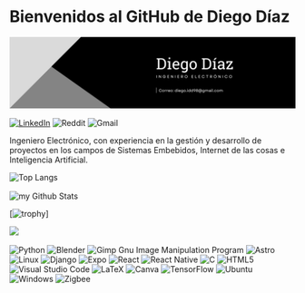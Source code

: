 #  Bienvenidos al GitHub de Diego Díaz 
![alt text](image.png)

[![LinkedIn](https://img.shields.io/badge/linkedin-%230077B5.svg?style=for-the-badge&logo=linkedin&logoColor=white)](https://www.linkedin.com/in/diego-diaz-diaz)
![Reddit](https://img.shields.io/badge/Reddit-FF4500?style=for-the-badge&logo=reddit&logoColor=white)
![Gmail](https://img.shields.io/badge/Gmail-D14836?style=for-the-badge&logo=gmail&logoColor=white)

 Ingeniero Electrónico, con experiencia en la
 gestión y desarrollo de proyectos en los campos de
 Sistemas Embebidos, Internet de las cosas e Inteligencia
 Artificial. 



 ![Top Langs](https://github-readme-stats.vercel.app/api/top-langs/?username=DiegoDiazD98&layout=compact)
 
 <img align="center" src="https://github-readme-stats.vercel.app/api?username=DiegoDiazD98&include_all_commits=true&count_private=true&show_icons=true&line_height=20&title_color=2B5BBD&icon_color=1124BB&text_color=A1A1A1&bg_color=0,000000,130F40" alt="my Github Stats"/>


[![trophy](https://github-profile-trophy.vercel.app/?username=DiegoDiazD98&theme=gitdimmed)]

 <img src=https://media1.giphy.com/media/v1.Y2lkPTc5MGI3NjExNzl3aHdkYWNhbTZmczg3cnV6bTc3YmF5b2RmaTJxdGxiZWsybDRmaSZlcD12MV9pbnRlcm5hbF9naWZfYnlfaWQmY3Q9cw/Oa3S5LO0XWZCMBZ3Fe/giphy.gif width=10/>


![Python](https://img.shields.io/badge/python-3670A0?style=for-the-badge&logo=python&logoColor=ffdd54)
![Blender](https://img.shields.io/badge/blender-%23F5792A.svg?style=for-the-badge&logo=blender&logoColor=white)
	![Gimp Gnu Image Manipulation Program](https://img.shields.io/badge/Gimp-657D8B?style=for-the-badge&logo=gimp&logoColor=FFFFFF)
    ![Astro](https://img.shields.io/badge/astro-%232C2052.svg?style=for-the-badge&logo=astro&logoColor=white)
    ![Linux](https://img.shields.io/badge/Linux-FCC624?style=for-the-badge&logo=linux&logoColor=black)
    	![Django](https://img.shields.io/badge/django-%23092E20.svg?style=for-the-badge&logo=django&logoColor=white)
        ![Expo](https://img.shields.io/badge/expo-1C1E24?style=for-the-badge&logo=expo&logoColor=#D04A37)
        ![React](https://img.shields.io/badge/react-%2320232a.svg?style=for-the-badge&logo=react&logoColor=%2361DAFB)
        ![React Native](https://img.shields.io/badge/react_native-%2320232a.svg?style=for-the-badge&logo=react&logoColor=%2361DAFB)
        ![C](https://img.shields.io/badge/c-%2300599C.svg?style=for-the-badge&logo=c&logoColor=white)
        ![HTML5](https://img.shields.io/badge/html5-%23E34F26.svg?style=for-the-badge&logo=html5&logoColor=white)
        ![Visual Studio Code](https://img.shields.io/badge/Visual%20Studio%20Code-0078d7.svg?style=for-the-badge&logo=visual-studio-code&logoColor=white)
        ![LaTeX](https://img.shields.io/badge/latex-%23008080.svg?style=for-the-badge&logo=latex&logoColor=white)
        ![Canva](https://img.shields.io/badge/Canva-%2300C4CC.svg?style=for-the-badge&logo=Canva&logoColor=white)
        ![TensorFlow](https://img.shields.io/badge/TensorFlow-%23FF6F00.svg?style=for-the-badge&logo=TensorFlow&logoColor=white)
        ![Ubuntu](https://img.shields.io/badge/Ubuntu-E95420?style=for-the-badge&logo=ubuntu&logoColor=white)
        ![Windows](https://img.shields.io/badge/Windows-0078D6?style=for-the-badge&logo=windows&logoColor=white)
        ![Zigbee](https://img.shields.io/badge/zigbee-%23EB0443.svg?style=for-the-badge&logo=zigbee&logoColor=white)
        




<!--
**DiegoDiazD98/DiegoDiazD98** is a ✨ _special_ ✨ repository because its `README.md` (this file) appears on your GitHub profile. 

https://github.com/Ileriayo/markdown-badges
https://github.com/CondorCoders/github-readme-profile?tab=readme-ov-file
https://www.youtube.com/watch?v=btlEy8nGOrY&t=243s
Here are some ideas to get you started:

- 🔭 I’m currently working on ...
- 🌱 I’m currently learning ...
- 👯 I’m looking to collaborate on ...
- 🤔 I’m looking for help with ...
- 💬 Ask me about ...
- 📫 How to reach me: ...
- 😄 Pronouns: ...
- ⚡ Fun fact: ...
-->
